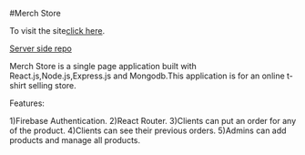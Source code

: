 #Merch Store

To visit the site[click here](https://merch-store-4ec9c.web.app/).

[Server side repo](https://github.com/RudroMajumder/MerchStoreServer)

Merch Store is a single page application built with React.js,Node.js,Express.js and Mongodb.This application is for an online 
t-shirt selling store.


Features:

  1)Firebase Authentication.
  2)React Router.
  3)Clients can put an order for any of the product.
  4)Clients can see their previous orders.
  5)Admins can add products and manage all products.


